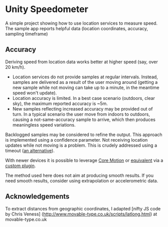 # Unity Speedometer

A simple project showing how to use location services to measure speed. The sample app reports helpful data (location coordinates, accuracy, sampling timeframe)

## Accuracy

Deriving speed from location data works better at higher speed (say, over 20 km/h).

- Location services do not provide samples at regular intervals. Instead, samples are delivered as a result of the user moving around (getting a new sample while not moving can take up to a minute, in the meantime speed won't update).
- Location accuracy is limited. In a best case scenario (outdoors, clear sky), the maximum reported accuracy is ~5m.
- New samples reflecting increased accuracy may be provided out of turn. In a typical scenario the user move from indoors to outdoors, causing a not-same-accuracy sample to arrive, which then produces meaningless speed variations.

Backlogged  samples may be considered to refine the output. This approach is implemented using a confidence parameter.
Not receiving location updates while not moving is a problem. This is crudely addressed using a timeout ([an alternative][4]). 

With newer devices it is possible to leverage [Core Motion][1] or [equivalent][2] via a [custom plugin][3].

The method used here does not aim at producing smooth results. If you need smooth results, consider using extrapolation or accelerometric data.

## Acknowledgements

To extract distances from geographic coordinates, I adapted [nifty JS code by Chris Veness] (http://www.movable-type.co.uk/scripts/latlong.html) at movable-type.co.uk

[1]: https://developer.apple.com/library/ios/documentation/CoreMotion/Reference/CoreMotion_Reference/
[2]: http://stackoverflow.com/questions/4993993/how-to-detect-walking-with-android-accelerometer
[3]: http://codereview.stackexchange.com/questions/110317/unity3d-native-ios-plug-in-to-read-pedometer-data
[4]: http://stackoverflow.com/questions/21957588/detecting-when-someone-begins-walking-using-core-motion-and-cmaccelerometer-data
